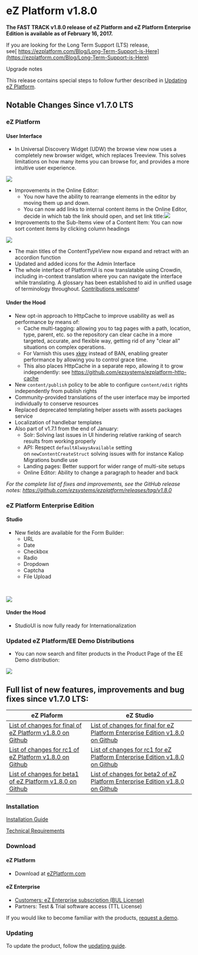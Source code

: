 

# eZ Platform v1.8.0

**The FAST TRACK v1.8.0 release of eZ Platform and eZ Platform Enterprise Edition is available as of February 16, 2017.**

If you are looking for the Long Term Support (LTS) release, see[ https://ezplatform.com/Blog/Long-Term-Support-is-Here](https://ezplatform.com/Blog/Long-Term-Support-is-Here)

Upgrade notes

This release contains special steps to follow further described in [Updating eZ Platform](https://doc.ibexa.co/en/1.13/updating/updating).



## Notable Changes Since v1.7.0 LTS

### eZ Platform

#### User Interface

-   In Universal Discovery Widget (UDW) the browse view now uses a completely new browser widget, which replaces Treeview. This solves limitations on how many items you can browse for, and provides a more intuitive user experience.

![](img/udw.png)

-   Improvements in the Online Editor:
    -   You now have the ability to rearrange elements in the editor by moving them up and down.
    -   You can now add links to internal content items in the Online Editor, decide in which tab the link should open, and set link title:![](img/link-options-oe.png)
-   Improvements to the Sub-Items view of a Content Item: You can now sort content items by clicking column headings

![](img/subitem-sorting.png)

-   The main titles of the ContentTypeView now expand and retract with an accordion function
-   Updated and added icons for the Admin Interface
-   The whole interface of PlatformUI is now translatable using Crowdin, including in-context translation where you can navigate the interface while translating. A glossary has been established to aid in unified usage of terminology throughout. [Contributions welcome](https://crowdin.com/project/ezplatform)!

#### Under the Hood

-   New opt-in approach to HttpCache to improve usability as well as performance by means of:
    -   Cache multi-tagging: allowing you to tag pages with a path, location, type, parent, etc. so the repository can clear cache in a more targeted, accurate, and flexible way, getting rid of any "clear all" situations on complex operations.
    -   For Varnish this uses [xkey](https://github.com/varnish/varnish-modules/blob/master/docs/vmod_xkey.rst) instead of BAN, enabling greater performance by allowing you to control grace time.
    -   This also places HttpCache in a separate repo, allowing it to grow independently: see <https://github.com/ezsystems/ezplatform-http-cache>
-   New `content/publish` policy to be able to configure `content/edit` rights independently from publish rights
-   Community-provided translations of the user interface may be imported individually to conserve resources
-   Replaced deprecated templating helper assets with assets packages service
-   Localization of handlebar templates
-   Also part of v1.7.1 from the end of January:
    -   Solr: Solving last issues in UI hindering relative ranking of search results from working properly
    -   API: Respect `defaultAlwaysAvailable` setting on `newContentCreateStruct` solving issues with for instance Kaliop Migrations bundle use
    -   Landing pages: Better support for wider range of multi-site setups
    -   Online Editor: Ability to change a paragraph to header and back

 *For the complete list of fixes and improvements, see the GitHub release notes: <https://github.com/ezsystems/ezplatform/releases/tag/v1.8.0>*

### eZ Platform Enterprise Edition

#### Studio

-   New fields are available for the Form Builder:
    -   URL
    -   Date
    -   Checkbox
    -   Radio
    -   Dropdown
    -   Captcha
    -   File Upload

 

![](img/formb.png)

#### Under the Hood

-   StudioUI is now fully ready for Internationalization

### Updated eZ Platform/EE Demo Distributions

-   You can now search and filter products in the Product Page of the EE Demo distribution:

![](img/demo-product-filters.png)

## Full list of new features, improvements and bug fixes since v1.7.0 LTS:

| eZ Plaform   | eZ Studio  |
|--------------|------------|
| [List of changes for final of eZ Platform v1.8.0 on Github](https://github.com/ezsystems/ezplatform/releases/tag/v1.8.0)         | [List of changes for final for eZ Platform Enterprise Edition v1.8.0 on Github](https://github.com/ezsystems/ezplatform-ee/releases/tag/v1.8.0)       |
| [List of changes for rc1 of eZ Platform v1.8.0 on Github](https://github.com/ezsystems/ezplatform/releases/tag/v1.8.0-rc1)         | [List of changes for rc1 for eZ Platform Enterprise Edition v1.8.0 on Github](https://github.com/ezsystems/ezplatform-ee/releases/tag/v1.8.0-rc1)       |
| [List of changes for beta1 of eZ Platform v1.8.0 on Github](https://github.com/ezsystems/ezplatform/releases/tag/v1.8.0-beta1)         | [List of changes for beta2 of eZ Platform Enterprise Edition v1.8.0 on Github](https://github.com/ezsystems/ezplatform-ee/releases/tag/v1.8.0-beta2)       |


### Installation

[Installation Guide](https://doc.ibexa.co/en/1.13/getting_started/install_ez_platform)

[Technical Requirements](https://doc.ibexa.co/en/1.13/getting_started/requirements)

### Download

#### eZ Platform

- Download at [eZPlatform.com](http://ezplatform.com/#download)

#### eZ Enterprise

- [Customers: eZ Enterprise subscription (BUL License)](https://support.ez.no/Downloads)
- Partners: Test & Trial software access (TTL License)

If you would like to become familiar with the products, [request a demo](https://www.ibexa.co/forms/request-a-demo).

### Updating

To update the product, follow the [updating guide](https://doc.ibexa.co/en/1.13/updating/updating/).
